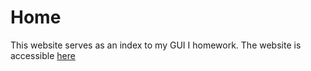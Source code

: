# Home
This website serves as an index to my GUI I homework. The website is accessible [here](https://chrisnevers.github.io/home/)


